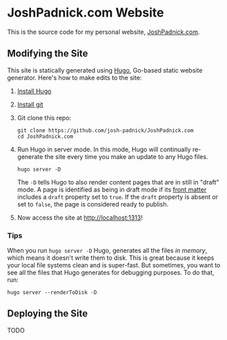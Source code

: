 # JoshPadnick.com Website

This is the source code for my personal website, [JoshPadnick.com](http://JoshPadnick.com).

## Modifying the Site

This site is statically generated using [Hugo](https://gohugo.io/), Go-based static website generator. Here's how to
make edits to the site:

1. [Install Hugo](https://gohugo.io/getting-started/installing/#quick-install)

1. [Install git](https://git-scm.com/book/en/v2/Getting-Started-Installing-Git)

1. Git clone this repo:

    ```
    git clone https://github.com/josh-padnick/JoshPadnick.com
    cd JoshPadnick.com
    ```
    
1. Run Hugo in server mode. In this mode, Hugo will continually re-generate the site every time you make an update to any
   Hugo files. 
   
   ```
   hugo server -D
   ```    
   
   The `-D` tells Hugo to also render content pages that are in still in "draft" mode. A page is identified as being in
   draft mode if its [front matter](https://gohugo.io/content-management/front-matter/) includes a `draft` property set
   to `true`. If the `draft` property is absent or set to `false`, the page is considered ready to publish.
   
1. Now access the site at [http://localhost:1313](http://localhost:1313)!

### Tips

When you run `hugo server -D` Hugo, generates all the files *in memory*, which means it doesn't write them to disk. This
is great because it keeps your local file systems clean and is super-fast. But sometimes, you want to see all the files
that Hugo generates for debugging purposes. To do that, run:

```
hugo server --renderToDisk -D
```  

## Deploying the Site

TODO